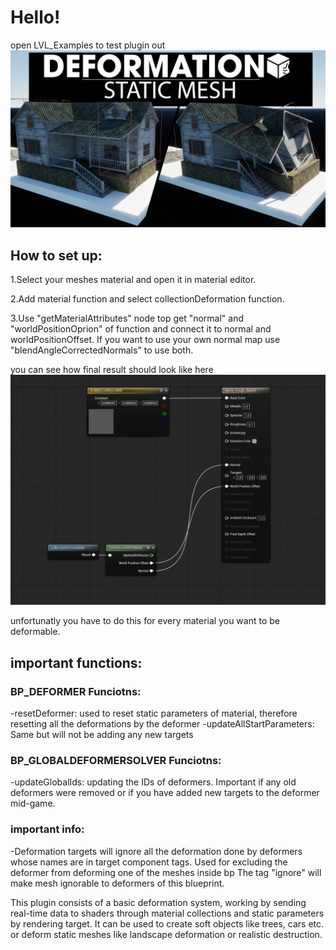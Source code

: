 # Hello!
open LVL_Examples to test plugin out
<img src="Thumbnail3.png">

## How to set up:
  1.Select your meshes material and open it in material editor.
  
  2.Add material function and select collectionDeformation function.
  
  3.Use "getMaterialAttributes" node top get "normal" and "worldPositionOprion" of function and connect it to normal and worldPositionOffset. If you want to use your own normal map use "blendAngleCorrectedNormals" to use both.
  
  you can see how final result should look like here <img src="example.png">
  
  unfortunatly you have to do this for every material you want to be deformable.

## important functions:
 ### BP_DEFORMER Funciotns:
   -resetDeformer: used to reset static parameters of material, therefore resetting all the deformations by the deformer
   -updateAllStartParameters: Same but will not be adding any new targets
  ### BP_GLOBALDEFORMERSOLVER Funciotns:
   -updateGlobalIds: updating the IDs of deformers. Important if any old deformers were removed or if you have added new targets to the deformer mid-game.
  ### important info:
   -Deformation targets will ignore all the deformation done by deformers whose names are in target component tags. Used for excluding the deformer from deforming one of the meshes inside bp
  The tag "ignore" will make mesh ignorable to deformers of this blueprint.

This plugin consists of a basic deformation system, working by sending real-time data to shaders through material collections and static parameters by rendering target. It can be used to create soft objects like trees, cars etc. or deform static meshes like landscape deformation or realistic destruction.
